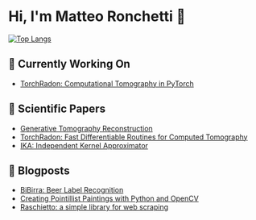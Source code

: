 # Hi, I'm Matteo Ronchetti 👋
[![Top Langs](https://github-readme-stats.vercel.app/api/top-langs/?username=matteo-ronchetti)](https://github.com/anuraghazra/github-readme-stats)

## 🔭 Currently Working On
- [TorchRadon: Computational Tomography in PyTorch ](https://github.com/matteo-ronchetti/torch-radon)

## :scroll: Scientific Papers
- [Generative Tomography Reconstruction](https://openreview.net/forum?id=5gs_SxdLozM)
- [TorchRadon: Fast Differentiable Routines for Computed Tomography](https://arxiv.org/abs/2009.14788)
- [IKA: Independent Kernel Approximator](https://arxiv.org/abs/1809.01353)

## :newspaper: Blogposts
- [BiBirra: Beer Label Recognition](https://towardsdatascience.com/bibirra-beer-label-recognition-8546c233d6f4)
- [Creating Pointillist Paintings with Python and OpenCV](https://medium.com/hackernoon/https-medium-com-matteoronchetti-pointillism-with-python-and-opencv-f4274e6bbb7b)
- [Raschietto: a simple library for web scraping](https://medium.com/hackernoon/raschietto-a-simple-library-for-web-scraping-46957c6aa5b7)

<!--
**matteo-ronchetti/matteo-ronchetti** is a ✨ _special_ ✨ repository because its `README.md` (this file) appears on your GitHub profile.

Here are some ideas to get you started:

- 🔭 I’m currently working on ...
- 🌱 I’m currently learning ...
- 👯 I’m looking to collaborate on ...
- 🤔 I’m looking for help with ...
- 💬 Ask me about ...
- 📫 How to reach me: ...
- 😄 Pronouns: ...
- ⚡ Fun fact: ...
-->
